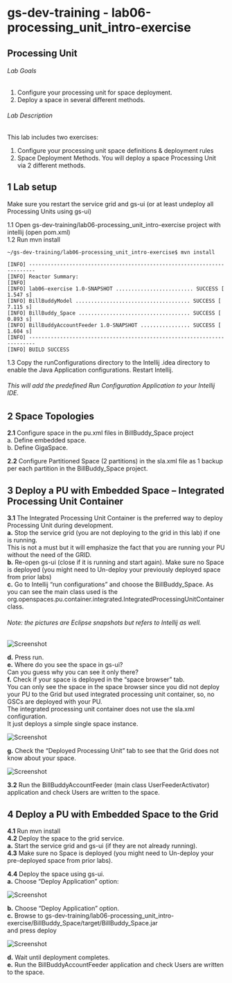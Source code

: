 # gs-dev-training - lab06-processing_unit_intro-exercise

## Processing Unit

###### Lab Goals
1. Configure your processing unit for space deployment.
2. Deploy a space in several different methods. 

###### Lab Description
This lab includes two exercises:
1. 	Configure your processing unit space definitions & deployment rules
2. 	Space Deployment Methods. You will deploy a space Processing Unit via 2 different methods.

## 1 Lab setup
Make sure you restart the service grid and gs-ui (or at least undeploy all Processing Units using gs-ui)
               
1.1 Open gs-dev-training/lab06-processing_unit_intro-exercise project with intellij (open pom.xml) <br />
1.2 Run mvn install

    ~/gs-dev-training/lab06-processing_unit_intro-exercise$ mvn install
    
    [INFO] ------------------------------------------------------------------------
    [INFO] Reactor Summary:
    [INFO] 
    [INFO] lab06-exercise 1.0-SNAPSHOT ......................... SUCCESS [  1.547 s]
    [INFO] BillBuddyModel ..................................... SUCCESS [  7.115 s]
    [INFO] BillBuddy_Space .................................... SUCCESS [  0.893 s]
    [INFO] BillBuddyAccountFeeder 1.0-SNAPSHOT ................ SUCCESS [  1.604 s]
    [INFO] ------------------------------------------------------------------------
    [INFO] BUILD SUCCESS


1.3 Copy the runConfigurations directory to the Intellij .idea directory to enable the Java Application configurations. Restart Intellij.
###### This will add the predefined Run Configuration Application to your Intellij IDE.

## 2	Space Topologies
**2.1** Configure space in the pu.xml files in BillBuddy_Space project <br />
a. Define embedded space. <br />
b. Define GigaSpace. <br />

**2.2**	Configure Partitioned Space (2 partitions) in the sla.xml file as 1 backup per each partition in the BillBuddy_Space project. 

## 3  Deploy a PU with Embedded Space – Integrated Processing Unit Container
**3.1**   The Integrated Processing Unit Container is the preferred way to 
deploy Processing Unit during development. <br />
**a.** Stop the service grid (you are not deploying to the grid in this lab) if one is running. <br /> 
This is not a must but it will emphasize the fact 
that you are running your PU without the need of the GRID. <br />
**b.**	Re-open gs-ui (close if it is running and start again). 
Make sure no Space is deployed (you might need to Un-deploy your previously deployed space from prior labs) <br />
**c.**	Go to Intellij “run configurations” and choose the BillBuddy_Space. As you can see the main class used is the org.openspaces.pu.container.integrated.IntegratedProcessingUnitContainer class.

###### Note: the pictures are Eclipse snapshots but refers to Intellij as well.
![Screenshot](./Pictures/Picture1.png)

**d.**	Press run. <br />
**e.**	Where do you see the space in gs-ui? <br /> 
    Can you guess why you can see it only there? <br /> 
**f.**	Check if your space is deployed in the “space browser” tab. <br /> 
    You can only see the space in the space browser since you did not deploy your PU to the Grid <vr />
    but used integrated processing unit container, so, no GSCs are deployed with your PU. <br /> 
    The integrated processing unit container does not use the sla.xml configuration. <br />
    It just deploys a simple single space instance.
    
![Screenshot](./Pictures/Picture2.png)

**g.**	Check the “Deployed Processing Unit” tab to see that the Grid does not know about your space.

![Screenshot](./Pictures/Picture3.png)

**3.2**   Run the BillBuddyAccountFeeder (main class UserFeederActivator) application 
        and check Users are written to the space. 
        
## 4	Deploy a PU with Embedded Space to the Grid
**4.1** Run mvn install <br />
**4.2**	Deploy the space to the grid service. <br />
**a.**  Start the service grid and gs-ui (if they are not already running). <br />
**4.3**	Make sure no Space is deployed (you might need to Un-deploy your pre-deployed space from prior labs).

**4.4**	Deploy the space using gs-ui. <br />
**a.**	Choose “Deploy Application” option:

![Screenshot](./Pictures/Picture4.png)

**b.**	Choose “Deploy Application” option. <br />
**c.**  Browse to gs-dev-training/lab06-processing_unit_intro-exercise/BillBuddy_Space/target/BillBuddy_Space.jar <br />
    and press deploy

![Screenshot](./Pictures/Picture5.png)

**d.**	Wait until deployment completes. <br />
**e.**	Run the BillBuddyAccountFeeder application and check Users are written to the space.
